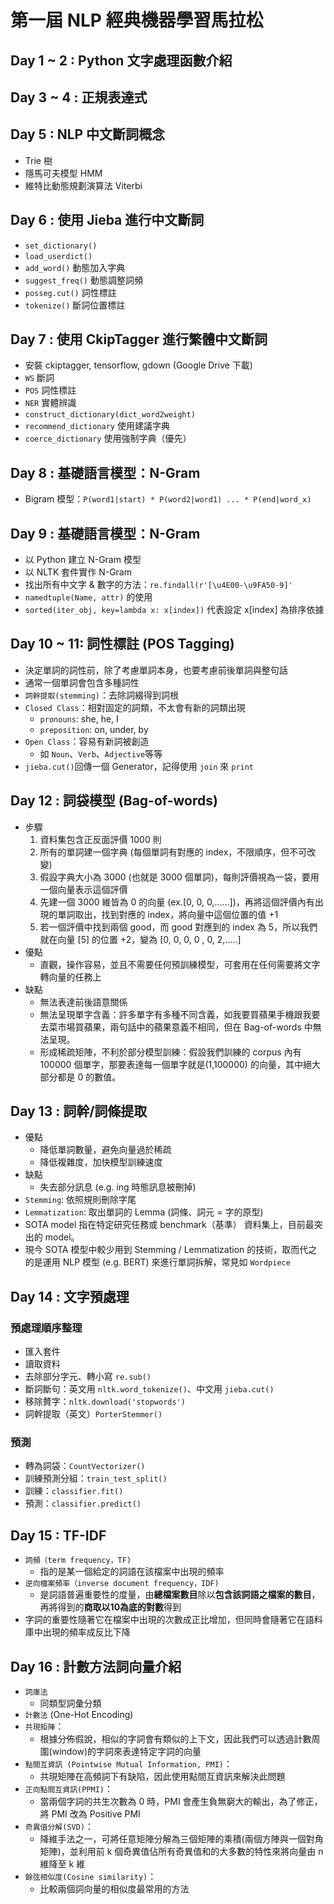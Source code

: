 # 第一屆 NLP 經典機器學習馬拉松

## Day 1 ~ 2 : Python 文字處理函數介紹

## Day 3 ~ 4 : 正規表達式

## Day 5 : NLP 中文斷詞概念
* Trie 樹
* 隱馬可夫模型 HMM
* 維特比動態規劃演算法 Viterbi

## Day 6 : 使用 Jieba 進行中文斷詞
* `set_dictionary()`
* `load_userdict()`
* `add_word()` 動態加入字典
* `suggest_freq()` 動態調整詞頻
* `posseg.cut()` 詞性標註
* `tokenize()` 斷詞位置標註

## Day 7 : 使用 CkipTagger 進行繁體中文斷詞
* 安裝 ckiptagger, tensorflow, gdown (Google Drive 下載)
* `WS` 斷詞
* `POS` 詞性標註
* `NER` 實體辨識
* `construct_dictionary(dict_word2weight)`
* `recommend_dictionary` 使用建議字典
* `coerce_dictionary` 使用強制字典（優先）

## Day 8 : 基礎語言模型：N-Gram
* Bigram 模型：`P(word1|start) * P(word2|word1) ... * P(end|word_x)`
    
## Day 9 : 基礎語言模型：N-Gram
* 以 Python 建立 N-Gram 模型
* 以 NLTK 套件實作 N-Gram
* 找出所有中文字 & 數字的方法：`re.findall(r'[\u4E00-\u9FA50-9]'`
* `namedtuple(Name, attr)` 的使用
* `sorted(iter_obj, key=lambda x: x[index])` 代表設定 x[index] 為排序依據

## Day 10 ~ 11: 詞性標註 (POS Tagging)
* 決定單詞的詞性前，除了考慮單詞本身，也要考慮前後單詞與整句話
* 通常一個單詞會包含多種詞性
* `詞幹提取(stemming)`：去除詞綴得到詞根
* `Closed Class`：相對固定的詞類，不太會有新的詞類出現
    * `pronouns`: she, he, I
    * `preposition`: on, under, by
* `Open Class`：容易有新詞被創造
    * 如 `Noun`、`Verb`、`Adjective`等等
* `jieba.cut()`回傳一個 Generator，記得使用 `join` 來 `print`

## Day 12 : 詞袋模型 (Bag-of-words)
* 步驟
    1. 資料集包含正反面評價 1000 則
    2. 所有的單詞建一個字典 (每個單詞有對應的 index，不限順序，但不可改變)
    3. 假設字典大小為 3000 (也就是 3000 個單詞)，每則評價視為一袋，要用一個向量表示這個評價
    5. 先建一個 3000 維皆為 0 的向量 (ex.[0, 0, 0,......])，再將這個評價內有出現的單詞取出，找到對應的 index，將向量中這個位置的值 +1
    6. 若一個評價中找到兩個 good，而 good 對應到的 index 為 5，所以我們就在向量 [5] 的位置 +2，變為 [0, 0, 0, 0 , 0, 2,.....]
* 優點
    * 直觀，操作容易，並且不需要任何預訓練模型，可套用在任何需要將文字轉向量的任務上
* 缺點
    * 無法表達前後語意關係
    * 無法呈現單字含義：許多單字有多種不同含義，如我要買蘋果手機跟我要去菜市場買蘋果，兩句話中的蘋果意義不相同，但在 Bag-of-words 中無法呈現。
    * 形成稀疏矩陣，不利於部分模型訓練：假設我們訓練的 corpus 內有 100000 個單字，那要表達每一個單字就是(1,100000) 的向量，其中絕大部分都是 0 的數值。



## Day 13 : 詞幹/詞條提取
* 優點
    * 降低單詞數量，避免向量過於稀疏
    * 降低複雜度，加快模型訓練速度
* 缺點
    * 失去部分訊息 (e.g. ing 時態訊息被刪掉)
* `Stemming`: 依照規則刪除字尾
* `Lemmatization`: 取出單詞的 Lemma (詞條、詞元 = 字的原型)
* SOTA model 指在特定研究任務或 benchmark（基準） 資料集上，目前最突出的 model。
* 現今 SOTA 模型中較少用到 Stemming / Lemmatization 的技術，取而代之的是運用 NLP 模型 (e.g. BERT) 來進行單詞拆解，常見如 `Wordpiece`

## Day 14 : 文字預處理
### 預處理順序整理
* 匯入套件
* 讀取資料
* 去除部分字元、轉小寫 `re.sub()`
* 斷詞斷句：英文用 `nltk.word_tokenize()`、中文用 `jieba.cut()`
* 移除贅字：`nltk.download('stopwords')`
* 詞幹提取（英文）`PorterStemmer()`

### 預測
* 轉為詞袋：`CountVectorizer()`
* 訓練預測分組：`train_test_split()`
* 訓練：`classifier.fit()`
* 預測：`classifier.predict()`

## Day 15 : TF-IDF
* `詞頻（term frequency，TF)`
    * 指的是某一個給定的詞語在該檔案中出現的頻率
* `逆向檔案頻率（inverse document frequency，IDF)`
    * 是詞語普遍重要性的度量，由**總檔案數目**除以**包含該詞語之檔案的數目**，再將得到的**商取以10為底的對數**得到
* 字詞的重要性隨著它在檔案中出現的次數成正比增加，但同時會隨著它在語料庫中出現的頻率成反比下降

## Day 16 : 計數方法詞向量介紹
* `詞庫法`
    * 同類型詞彙分類
* `計數法` (One-Hot Encoding)
* `共現矩陣`：
    * 根據分佈假說，相似的字詞會有類似的上下文，因此我們可以透過計數周圍(window)的字詞來表達特定字詞的向量
* `點間互資訊 (Pointwise Mutual Information, PMI)`：
    * 共現矩陣在高頻詞下有缺陷，因此使用點間互資訊來解決此問題
* `正向點間互資訊(PPMI)`：
    * 當兩個字詞的共生次數為 0 時，PMI 會產生負無窮大的輸出，為了修正，將 PMI 改為 Positive PMI
* `奇異值分解(SVD)`：
    * 降維手法之一，可將任意矩陣分解為三個矩陣的乘積(兩個方陣與一個對角矩陣)，並利用前 k 個奇異值佔所有奇異值和的大多數的特性來將向量由 n 維降至 k 維
* `餘弦相似度(Cosine similarity)`：
    * 比較兩個詞向量的相似度最常用的方法
